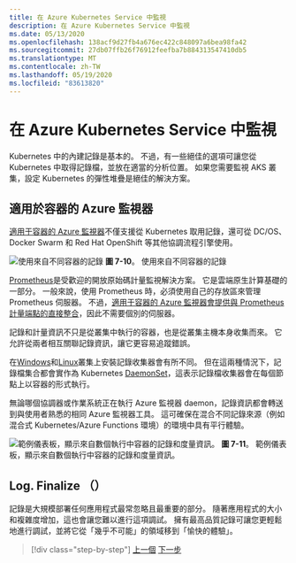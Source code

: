 ```yaml
---
title: 在 Azure Kubernetes Service 中監視
description: 在 Azure Kubernetes Service 中監視
ms.date: 05/13/2020
ms.openlocfilehash: 138acf9d27fb4a676ec422c848097a6bea98fa42
ms.sourcegitcommit: 27db07ffb26f76912feefba7b884313547410db5
ms.translationtype: MT
ms.contentlocale: zh-TW
ms.lasthandoff: 05/19/2020
ms.locfileid: "83613820"
---
```

# <a name="monitoring-in-azure-kubernetes-services"></a>在 Azure Kubernetes Service 中監視

Kubernetes 中的內建記錄是基本的。 不過，有一些絕佳的選項可讓您從 Kubernetes 中取得記錄檔，並放在適當的分析位置。 如果您需要監視 AKS 叢集，設定 Kubernetes 的彈性堆疊是絕佳的解決方案。

## <a name="azure-monitor-for-containers"></a>適用於容器的 Azure 監視器

[適用于容器的 Azure 監視器](https://docs.microsoft.com/azure/azure-monitor/insights/container-insights-overview)不僅支援從 Kubernetes 取用記錄，還可從 DC/OS、Docker Swarm 和 Red Hat OpenShift 等其他協調流程引擎使用。

![使用來自不同容器的記錄 ](./media/containers-diagram.png)
 **圖 7-10**。 使用來自不同容器的記錄

[Prometheus](https://prometheus.io/)是受歡迎的開放原始碼計量監視解決方案。 它是雲端原生計算基礎的一部分。 一般來說，使用 Prometheus 時，必須使用自己的存放區來管理 Prometheus 伺服器。 不過，[適用于容器的 Azure 監視器會提供與 Prometheus 計量端點的直接整合](https://docs.microsoft.com/azure/azure-monitor/insights/container-insights-prometheus-integration)，因此不需要個別的伺服器。

記錄和計量資訊不只是從叢集中執行的容器，也是從叢集主機本身收集而來。 它允許從兩者相互關聯記錄資訊，讓它更容易追蹤錯誤。

在[Windows](https://docs.microsoft.com/azure/azure-monitor/insights/containers#configure-a-log-analytics-windows-agent-for-kubernetes)和[Linux](https://docs.microsoft.com/azure/azure-monitor/insights/containers#configure-a-log-analytics-linux-agent-for-kubernetes)叢集上安裝記錄收集器會有所不同。 但在這兩種情況下，記錄檔集合都會實作為 Kubernetes [DaemonSet](https://kubernetes.io/docs/concepts/workloads/controllers/daemonset/)，這表示記錄檔收集器會在每個節點上以容器的形式執行。

無論哪個協調器或作業系統正在執行 Azure 監視器 daemon，記錄資訊都會轉送到與使用者熟悉的相同 Azure 監視器工具。 這可確保在混合不同記錄來源（例如混合式 Kubernetes/Azure Functions 環境）的環境中具有平行體驗。

![範例儀表板，顯示來自數個執行中容器的記錄和度量資訊。 ](./media/containers-dashboard.png)
**圖 7-11**。 範例儀表板，顯示來自數個執行中容器的記錄和度量資訊。

## <a name="logfinalize"></a>Log. Finalize （）

記錄是大規模部署任何應用程式最常忽略且最重要的部分。 隨著應用程式的大小和複雜度增加，這也會讓您難以進行這項調試。 擁有最高品質記錄可讓您更輕鬆地進行調試，並將它從「幾乎不可能」的領域移到「愉快的體驗」。

>[!div class="step-by-step"]
>[上一個](logging-with-elastic-stack.md) 
>[下一步](azure-monitor.md)
